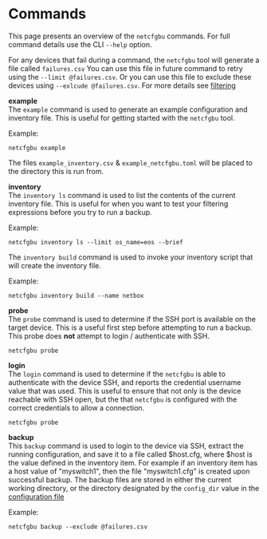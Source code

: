 # Commands

This page presents an overview of the `netcfgbu` commands.  For full command details use the
CLI `--help` option.

For any devices that fail during a command, the `netcfgbu` tool will generate a
file called `failures.csv` You can use this file in future command to retry
using the `--limit @failures.csv`.  Or you can use this file to exclude these
devices using `--exlcude @failures.csv`.  For more details see
[filtering](usage-filtering.md)

**example**<br/>
The `example` command is used to generate an example configuration and inventory file.  This is useful
for getting started with the `netcfgbu` tool.

Example:

```shell script
netcfgbu example
```

The files `example_inventory.csv` & `example_netcfgbu.toml` will be placed to the directory this is run from.

**inventory**<br/>
The `inventory ls` command is used to list the contents of the current inventory file.  This
is useful for when you want to test your filtering expressions before you try to run a backup.

Example:

```shell script
netcfgbu inventory ls --limit os_name=eos --brief
```

The `inventory build` command is used to invoke your inventory script that will create the inventory
file.

Example:

```shell script
netcfgbu inventory build --name netbox
```

**probe**<br/>
The `probe` command is used to determine if the SSH port is available on the target device.  This
is a useful first step before attempting to run a backup.  This probe does **not** attempt to
login / authenticate with SSH.

```shell script
netcfgbu probe
```

**login**<br/>
The `login` command is used to determine if the `netcfgbu` is able to authenticate with the
device SSH, and reports the credential username value that was used.  This is useful to
ensure that not only is the device reachable with SSH open, but the that `netcfgbu` is configured
with the correct credentials to allow a connection.

```shell script
netcfgbu probe
```

**backup**<br/>
This `backup` command is used to login to the device via SSH, extract the
running configuration, and save it to a file called $host.cfg, where $host is
the value defined in the inventory item.  For example if an inventory item has
a host value of "myswitch1", then the file "myswitch1.cfg" is created upon
successful backup.  The backup files are stored in either the current working
directory, or the directory designated by the `config_dir` value in the
[configuration file](configuration-file.md#Changing-Storage-Directory)

Example:

```shell script
netcfgbu backup --exclude @failures.csv
```
